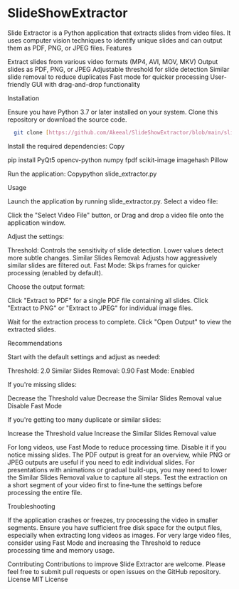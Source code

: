 # SlideShowExtractor

Slide Extractor is a Python application that extracts slides from video files. It uses computer vision techniques to identify unique slides and can output them as PDF, PNG, or JPEG files.
Features

Extract slides from various video formats (MP4, AVI, MOV, MKV)
Output slides as PDF, PNG, or JPEG
Adjustable threshold for slide detection
Similar slide removal to reduce duplicates
Fast mode for quicker processing
User-friendly GUI with drag-and-drop functionality

Installation

Ensure you have Python 3.7 or later installed on your system.
Clone this repository or download the source code.

```bash
  git clone [https://github.com/Akeeal/SlideShowExtractor/blob/main/slide_extractor_gui.py](https://github.com/Akeeal/SlideShowExtractor.git)
```
Install the required dependencies:
Copy

pip install PyQt5 opencv-python numpy fpdf scikit-image imagehash Pillow

Run the application:
Copypython slide_extractor.py


Usage

Launch the application by running slide_extractor.py.
Select a video file:

Click the "Select Video File" button, or
Drag and drop a video file onto the application window.

Adjust the settings:

Threshold: Controls the sensitivity of slide detection. Lower values detect more subtle changes.
Similar Slides Removal: Adjusts how aggressively similar slides are filtered out.
Fast Mode: Skips frames for quicker processing (enabled by default).


Choose the output format:

Click "Extract to PDF" for a single PDF file containing all slides.
Click "Extract to PNG" or "Extract to JPEG" for individual image files.


Wait for the extraction process to complete.
Click "Open Output" to view the extracted slides.

Recommendations

Start with the default settings and adjust as needed:

Threshold: 2.0
Similar Slides Removal: 0.90
Fast Mode: Enabled


If you're missing slides:

Decrease the Threshold value
Decrease the Similar Slides Removal value
Disable Fast Mode


If you're getting too many duplicate or similar slides:

Increase the Threshold value
Increase the Similar Slides Removal value


For long videos, use Fast Mode to reduce processing time. Disable it if you notice missing slides.
The PDF output is great for an overview, while PNG or JPEG outputs are useful if you need to edit individual slides.
For presentations with animations or gradual build-ups, you may need to lower the Similar Slides Removal value to capture all steps.
Test the extraction on a short segment of your video first to fine-tune the settings before processing the entire file.

Troubleshooting

If the application crashes or freezes, try processing the video in smaller segments.
Ensure you have sufficient free disk space for the output files, especially when extracting long videos as images.
For very large video files, consider using Fast Mode and increasing the Threshold to reduce processing time and memory usage.

Contributing
Contributions to improve Slide Extractor are welcome. Please feel free to submit pull requests or open issues on the GitHub repository.
License
MIT License
